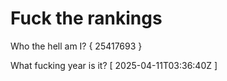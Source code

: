 # Fuck the rankings

Who the hell am I?
{ 25417693 }

What fucking year is it?
[ 2025-04-11T03:36:40Z ]
